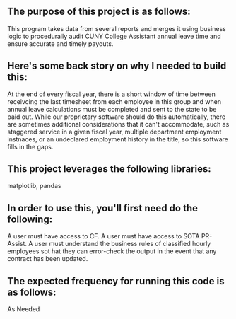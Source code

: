 ## The purpose of this project is as follows:
This program takes data from several reports and merges it using business logic to procedurally audit CUNY College Assistant annual leave time and ensure accurate and timely payouts.
## Here's some back story on why I needed to build this:
At the end of every fiscal year, there is a short window of time between receivcing the last timesheet from each employee in this group and when annual leave calculations must be completed and sent to the state to be paid out. While our proprietary software should do this automatically, there are sometimes additional considerations that it can't accommodate, such as staggered service in a given fiscal year, multiple department employment instnaces, or an undeclared employment history in the title, so this software fills in the gaps.
## This project leverages the following libraries:
matplotlib, pandas
## In order to use this, you'll first need do the following:
A user must have access to CF. A user must have access to SOTA PR-Assist. A user must understand the business rules of classified hourly employees sot hat they can error-check the output in the event that any contract has been updated. 
## The expected frequency for running this code is as follows:
As Needed